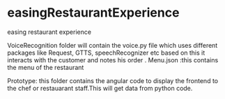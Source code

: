 # easingRestaurantExperience
easing restaurant  experience

VoiceRecognition folder will contain the voice.py file which uses different packages like Request, GTTS, speechRecognizer etc based on this it interacts with the customer and notes his order .
Menu.json :this contains the menu of the restaurant


Prototype: this folder contains the angular code to display the frontend to the chef or restauarant staff.This will get data from python code.
